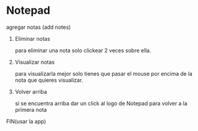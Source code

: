 # Notepad
agregar notas (add notes)

1. Eliminar notas
 
 	para eliminar una nota solo clickear 2 veces sobre ella.
 
 2. Visualizar notas
 		
	para visualizarla mejor solo tienes que pasar el mouse por encima de la nota que quieres visualizar.
	
 3. Volver arriba
 	
	si se encuentra arriba dar un click al logo  de Notepad para volver a la primera nota 
	
FIN(usar la app)
 
 

